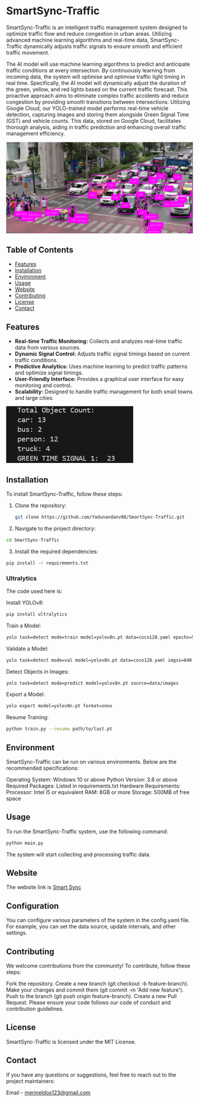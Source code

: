 
# SmartSync-Traffic

SmartSync-Traffic is an intelligent traffic management system designed to optimize traffic flow and reduce congestion in urban areas. Utilizing advanced machine learning algorithms and real-time data, SmartSync-Traffic dynamically adjusts traffic signals to ensure smooth and efficient traffic movement.

The AI model will use machine learning algorithms to predict and anticipate traffic
conditions at every intersection. By continuously learning from incoming data, the system
will optimise and optimise traffic light timing in real time. Specifically, the AI model will
dynamically adjust the duration of the green, yellow, and red lights based on the current
traffic forecast. This proactive approach aims to eliminate complex traffic accidents and
reduce congestion by providing smooth transitions between intersections.
Utilizing Google Cloud, our YOLO-trained model performs real-time vehicle detection, capturing 
images and storing them alongside Green Signal Time (GST) and vehicle counts. This data, stored on Google Cloud,
facilitates thorough analysis, aiding in traffic prediction and enhancing overall traffic management efficiency.

![Detection of vehicles using yolo](https://github.com/Yadunandanv08/SmartSync-Traffic/blob/main/screenshot2.jpeg?raw=true)



## Table of Contents

- [Features](#features)
- [Installation](#installation)
- [Environment](#environment)
- [Usage](#usage)
- [Website](#Website)
- [Contributing](#contributing)
- [License](#license)
- [Contact](#contact)

## Features

- **Real-time Traffic Monitoring:** Collects and analyzes real-time traffic data from various sources.
- **Dynamic Signal Control:** Adjusts traffic signal timings based on current traffic conditions.
- **Predictive Analytics:** Uses machine learning to predict traffic patterns and optimize signal timings.
- **User-Friendly Interface:** Provides a graphical user interface for easy monitoring and control.
- **Scalability:** Designed to handle traffic management for both small towns and large cities.

![The green signal time](https://github.com/Yadunandanv08/SmartSync-Traffic/blob/main/screenshot3.jpeg?raw=true)

## Installation

To install SmartSync-Traffic, follow these steps:

1. Clone the repository:
   ```sh
   git clone https://github.com/Yadunandanv08/SmartSync-Traffic.git
   ```
2. Navigate to the project directory:
  ```sh
  cd SmartSync-Traffic
```
3. Install the required dependencies:
  ```sh
  pip install -r requirements.txt
```
 ### Ultralytics
 
 The code used here is:

 Install YOLOv8:
   ```sh
 pip install ultralytics
   ```
 Train a Model:
   ```sh
 yolo task=detect mode=train model=yolov8n.pt data=coco128.yaml epochs=50 imgsz=640
   ```
 Validate a Model:
   ```sh
 yolo task=detect mode=val model=yolov8n.pt data=coco128.yaml imgsz=640
   ```
 Detect Objects in Images:
   ```sh
 yolo task=detect mode=predict model=yolov8n.pt source=data/images
   ```
 Export a Model:
   ```sh
 yolo export model=yolov8n.pt format=onnx
   ```
Resume Training:
   ```sh
python train.py --resume path/to/last.pt
   ```
## Environment
   SmartSync-Traffic can be run on various environments. Below are the recommended specifications:

Operating System: Windows 10 or above
Python Version: 3.8 or above
Required Packages: Listed in requirements.txt
Hardware Requirements:
Processor: Intel i5 or equivalent
RAM: 8GB or more
Storage: 500MB of free space

## Usage
To run the SmartSync-Traffic system, use the following command:

```sh
python main.py
```
The system will start collecting and processing traffic data.


## Website
The website link is [Smart Sync](http://.com)

## Configuration
You can configure various parameters of the system in the config.yaml file. For example, you can set the data source, update intervals, and other settings.


## Contributing
We welcome contributions from the community! To contribute, follow these steps:

Fork the repository.
Create a new branch (git checkout -b feature-branch).
Make your changes and commit them (git commit -m 'Add new feature').
Push to the branch (git push origin feature-branch).
Create a new Pull Request.
Please ensure your code follows our code of conduct and contribution guidelines.


## License
SmartSync-Traffic is licensed under the MIT License.

## Contact
If you have any questions or suggestions, feel free to reach out to the project maintainers:

Email - merineldos123@gmail.com
        

   
